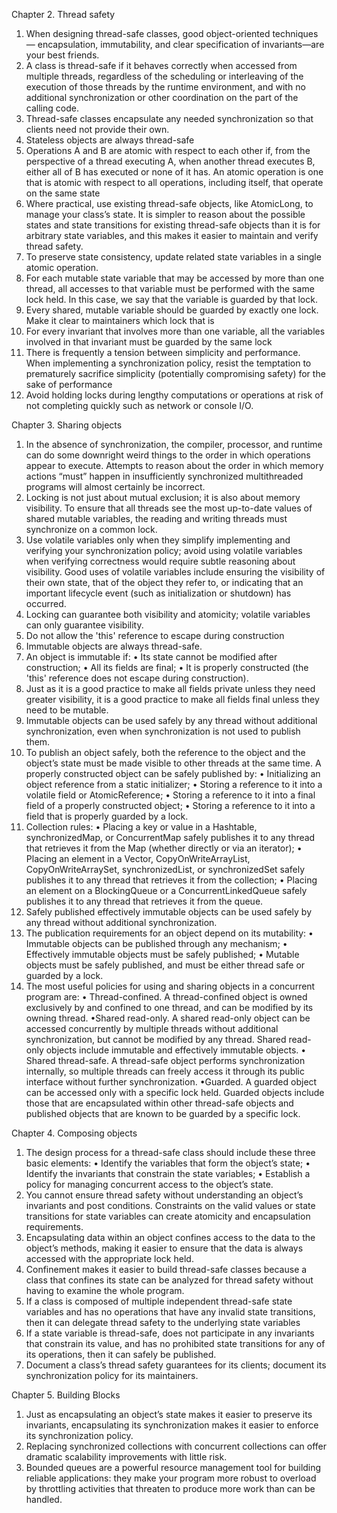 Chapter 2. Thread safety
1. When designing thread-safe classes, good object-oriented techniques — encapsulation, immutability, and clear specification of invariants—are your best friends.
2. A class is thread-safe if it behaves correctly when accessed from multiple threads, regardless of the scheduling or interleaving of the execution of those threads by the runtime environment, and with no additional synchronization or other coordination on the part of the calling code.
3. Thread-safe classes encapsulate any needed synchronization so that clients need not provide their own.
4. Stateless objects are always thread-safe
5. Operations A and B are atomic with respect to each other if, from the perspective of a thread executing A, when another thread executes B, either all of B has executed or none of it has. An atomic operation is one that is atomic with respect to all operations, including itself, that operate on the same state
6. Where practical, use existing thread-safe objects, like AtomicLong, to manage your class’s state. It is simpler to reason about the possible states and state transitions for existing thread-safe objects than it is for arbitrary state variables, and this makes it easier to maintain and verify thread safety.
7. To preserve state consistency, update related state variables in a single atomic operation.
8. For each mutable state variable that may be accessed by more than one thread, all accesses to that variable must be performed with the same lock held. In this case, we say that the variable is guarded by that lock.
9. Every shared, mutable variable should be guarded by exactly one lock. Make it clear to maintainers which lock that is
10. For every invariant that involves more than one variable, all the variables involved in that invariant must be guarded by the same lock
11. There is frequently a tension between simplicity and performance. When implementing a synchronization policy, resist the temptation to prematurely sacrifice simplicity (potentially compromising safety) for the sake of performance
12. Avoid holding locks during lengthy computations or operations at risk of not completing quickly such as network or console I/O.

Chapter 3. Sharing objects
1. In the absence of synchronization, the compiler, processor, and runtime can do some downright weird things to the order in which operations appear to execute. Attempts to reason about the order in which memory actions “must” happen in insufficiently synchronized multithreaded programs will almost certainly be incorrect.
2. Locking is not just about mutual exclusion; it is also about memory visibility. To ensure that all threads see the most up-to-date values of shared mutable variables, the reading and writing threads must synchronize on a common lock.
3. Use volatile variables only when they simplify implementing and verifying your synchronization policy; avoid using volatile variables when verifying correctness would require subtle reasoning about visibility. Good uses of volatile variables include ensuring the visibility of their own state, that of the object they refer to, or indicating that an important lifecycle event (such as initialization or shutdown) has occurred.
4. Locking can guarantee both visibility and atomicity; volatile variables can only guarantee visibility.
5. Do not allow the 'this' reference to escape during construction
6. Immutable objects are always thread-safe.
7. An object is immutable if:
   • Its state cannot be modified after construction;
   • All its fields are final;
   • It is properly constructed (the 'this' reference does not escape during construction).
8. Just as it is a good practice to make all fields private unless they need greater visibility, it is a good practice to make all fields final unless they need to be mutable.
9. Immutable objects can be used safely by any thread without additional synchronization, even when synchronization is not used to publish them.
10. To publish an object safely, both the reference to the object and the object’s state must be made visible to other threads at the same time. A properly constructed object can be safely published by:
    • Initializing an object reference from a static initializer;
    • Storing a reference to it into a volatile field or AtomicReference;
    • Storing a reference to it into a final field of a properly constructed object;
    • Storing a reference to it into a field that is properly guarded by a lock.
11. Collection rules:
    • Placing a key or value in a Hashtable, synchronizedMap, or ConcurrentMap safely publishes it to any thread that retrieves it from the Map (whether directly or via an iterator);
    • Placing an element in a Vector, CopyOnWriteArrayList, CopyOnWriteArraySet, synchronizedList, or synchronizedSet safely publishes it to any thread that retrieves it from the collection;
    • Placing an element on a BlockingQueue or a ConcurrentLinkedQueue safely publishes it to any thread that retrieves it from the queue.
12. Safely published effectively immutable objects can be used safely by any thread without additional synchronization.
13. The publication requirements for an object depend on its mutability:
    • Immutable objects can be published through any mechanism;
    • Effectively immutable objects must be safely published;
    • Mutable objects must be safely published, and must be either thread safe or guarded by a lock.
14. The most useful policies for using and sharing objects in a concurrent program are:
    • Thread-confined. A thread-confined object is owned exclusively by and confined to one thread, and can be modified by its owning thread.
    •Shared read-only. A shared read-only object can be accessed concurrently by multiple threads without additional synchronization, but cannot be modified by any thread. Shared read-only objects include immutable and effectively immutable objects.
    • Shared thread-safe. A thread-safe object performs synchronization internally, so multiple threads can freely access it through its public interface without further synchronization.
    •Guarded. A guarded object can be accessed only with a specific lock held. Guarded objects include those that are encapsulated within other thread-safe objects and published objects that are known to be guarded by a specific lock.

Chapter 4. Composing objects
1. The design process for a thread-safe class should include these three basic elements:
   • Identify the variables that form the object’s state;
   • Identify the invariants that constrain the state variables;
   • Establish a policy for managing concurrent access to the object’s state.
2. You cannot ensure thread safety without understanding an object’s invariants and post conditions. Constraints on the valid values or state transitions for state variables can create atomicity and encapsulation requirements.
3. Encapsulating data within an object confines access to the data to the object’s methods, making it easier to ensure that the data is always accessed with the appropriate lock held.
4. Confinement makes it easier to build thread-safe classes because a class that confines its state can be analyzed for thread safety without having to examine the whole program.
5. If a class is composed of multiple independent thread-safe state variables and has no operations that have any invalid state transitions, then it can delegate thread safety to the underlying state variables
6. If a state variable is thread-safe, does not participate in any invariants that constrain its value, and has no prohibited state transitions for any of its operations, then it can safely be published.
7. Document a class’s thread safety guarantees for its clients; document its synchronization policy for its maintainers.

Chapter 5. Building Blocks
1. Just as encapsulating an object’s state makes it easier to preserve its invariants, encapsulating its synchronization makes it easier to enforce its synchronization policy.
2. Replacing synchronized collections with concurrent collections can offer dramatic scalability improvements with little risk.
3. Bounded queues are a powerful resource management tool for building reliable applications: they make your program more robust to overload by throttling activities that threaten to produce more work than can be handled.